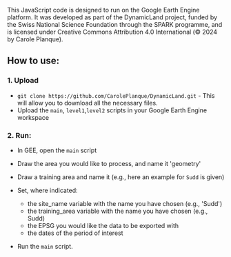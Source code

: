 This JavaScript code is designed to run on the Google Earth Engine platform. 
It was developed as part of the DynamicLand project, funded by the Swiss National Science Foundation through the SPARK programme, and is licensed under Creative Commons Attribution 4.0 International (© 2024 by Carole Planque).

## How to use:

### 1. Upload

* `git clone https://github.com/CarolePlanque/DynamicLand.git` - This will allow you to download all the necessary files.
* Upload the `main`, `level1`,`level2` scripts in your Google Earth Engine workspace 

### 2. Run:

* In GEE, open the `main` script
  
* Draw the area you would like to process, and name it 'geometry'
  
* Draw a training area and name it (e.g., here an example for `Sudd` is given)
  
* Set, where indicated:
  - the site_name variable with the name you have chosen (e.g., 'Sudd')
  - the training_area variable with the name you have chosen (e.g., Sudd)
  - the EPSG you would like the data to be exported with
  - the dates of the period of interest
    
* Run the `main` script.

